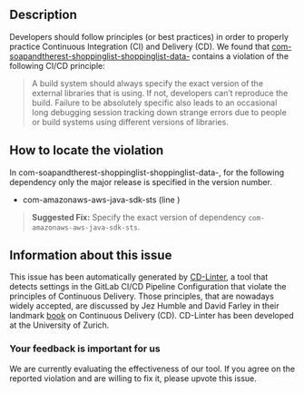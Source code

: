 
## Description
Developers should follow principles (or best practices) in order to properly practice Continuous Integration (CI) and Delivery (CD).
We found that [com-soapandtherest-shoppinglist-shoppinglist-data-](https://gitlab.com/webprogrammingUniTN/webproject/blob/master/.gitlab-ci.yml) contains a violation of the following CI/CD principle:

> A build system should always specify the exact version of the external libraries that is using.
If not, developers can’t reproduce the build. Failure to be absolutely specific also leads to an occasional long debugging session tracking down strange errors due to people or build systems using different versions of libraries.

## How to locate the violation

In com-soapandtherest-shoppinglist-shoppinglist-data-, for the following dependency only the major release is specified in the version number.

* com-amazonaws-aws-java-sdk-sts (line )

> **Suggested Fix:** Specify the exact version of dependency `com-amazonaws-aws-java-sdk-sts`.

## Information about this issue

This issue has been automatically generated by [CD-Linter](https://gitlab.com/Jancso/configuration-analytics), a tool that detects settings in the GitLab CI/CD Pipeline Configuration that violate the principles of Continuous Delivery. Those principles, that are nowadays widely accepted, are discussed by Jez Humble and David Farley in their landmark [book](https://www.oreilly.com/library/view/continuous-delivery-reliable/9780321670250/) on Continuous Delivery (CD). CD-Linter has been developed at the University of Zurich.

### Your feedback is important for us
We are currently evaluating the effectiveness of our tool. If you agree on the reported violation and are willing to fix it, please upvote this issue.
